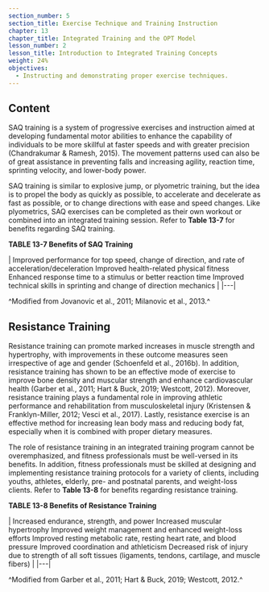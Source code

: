 ```yaml
---
section_number: 5
section_title: Exercise Technique and Training Instruction
chapter: 13
chapter_title: Integrated Training and the OPT Model
lesson_number: 2
lesson_title: Introduction to Integrated Training Concepts
weight: 24%
objectives:
  - Instructing and demonstrating proper exercise techniques.
---
```


## Content
SAQ training is a system of progressive exercises and instruction aimed at developing fundamental motor abilities to enhance the capability of individuals to be more skillful at faster speeds and with greater precision (Chandrakumar & Ramesh, 2015). The movement patterns used can also be of great assistance in preventing falls and increasing agility, reaction time, sprinting velocity, and lower-body power.

SAQ training is similar to explosive jump, or plyometric training, but the idea is to propel the body as quickly as possible, to accelerate and decelerate as fast as possible, or to change directions with ease and speed changes. Like plyometrics, SAQ exercises can be completed as their own workout or combined into an integrated training session. Refer to **Table 13-7** for benefits regarding SAQ training.

**TABLE 13-7 Benefits of SAQ Training**

| Improved performance for top speed, change of direction, and rate of acceleration/deceleration
	Improved health-related physical fitness
	Enhanced response time to a stimulus or better reaction time
	Improved technical skills in sprinting and change of direction mechanics |
|---|

^Modified from Jovanovic et al., 2011; Milanovic et al., 2013.^

## Resistance Training

Resistance training can promote marked increases in muscle strength and hypertrophy, with improvements in these outcome measures seen irrespective of age and gender (Schoenfeld et al., 2016b). In addition, resistance training has shown to be an effective mode of exercise to improve bone density and muscular strength and enhance cardiovascular health (Garber et al., 2011; Hart & Buck, 2019; Westcott, 2012). Moreover, resistance training plays a fundamental role in improving athletic performance and rehabilitation from musculoskeletal injury (Kristensen & Franklyn-Miller, 2012; Vesci et al., 2017). Lastly, resistance exercise is an effective method for increasing lean body mass and reducing body fat, especially when it is combined with proper dietary measures.

The role of resistance training in an integrated training program cannot be overemphasized, and fitness professionals must be well-versed in its benefits. In addition, fitness professionals must be skilled at designing and implementing resistance training protocols for a variety of clients, including youths, athletes, elderly, pre- and postnatal parents, and weight-loss clients. Refer to **Table 13-8** for benefits regarding resistance training.

**TABLE 13-8 Benefits of Resistance Training**

| Increased endurance, strength, and power
	Increased muscular hypertrophy
	Improved weight management and enhanced weight-loss efforts
	Improved resting metabolic rate, resting heart rate, and blood pressure
	Improved coordination and athleticism
	Decreased risk of injury due to strength of all soft tissues (ligaments, tendons, cartilage, and muscle fibers) |
|---|

^Modified from Garber et al., 2011; Hart & Buck, 2019; Westcott, 2012.^